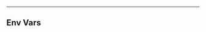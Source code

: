 <!-- Space: AnsibleRoleK3s -->
<!-- Parent: Project -->
<!-- Title: Env Vars -->

<!-- Label: AnsibleRoleK3s -->
<!-- Label: Project -->
<!-- Label: Env Vars -->
<!-- Include: docs/disclaimer.md -->
<!-- Include: ac:toc -->

---

## Env Vars
